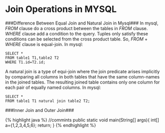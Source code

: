 #  Join Operations in MYSQL

###Difference Between Equal Join and Natural Join in Mysql###
In mysql, *FROM* clause do a cross product between the tables in *FROM* clause. *WHERE* clause add a condition to the query. Tuples only satisfy these conditions can be selected from the cross product table. So, *FROM* \+ *WHERE* clause is equal-join. In mysql:

~~~mysql
SELECT *
FROM table1 T1,table2 T2
WHERE T1.id=T2.id;
~~~

A natural join is a type of equi-join where the join predicate arises implicitly by comparing all columns in both tables that have the same column-names in the joined tables. The resulting joined table contains only one column for each pair of equally named columns. In mysql:

    SELECT *
    FROM table1 T1 natural join table2 T2;

###Inner Join and Outer Join###

{% highlight java %}
//commints
public static void main(String[] args){
  int[] a={1,2,3,4,5,6};
  return;
}
{% endhighlight %}
